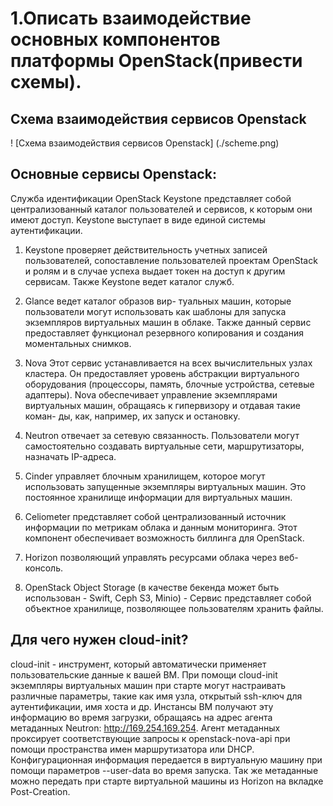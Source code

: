# 1.Описать взаимодействие основных компонентов платформы OpenStack(привести схемы).

## Схема взаимодействия сервисов Openstack

! [Схема взаимодействия сервисов Openstack] (./scheme.png)

## Основные сервисы Openstack:

Служба идентификации OpenStack Keystone представляет собой централизованный каталог пользователей и сервисов, к которым они имеют доступ. 
Keystone выступает в виде единой системы аутентификации.

1. Keystone проверяет действительность учетных записей пользователей, сопоставление пользователей проектам OpenStack и ролям и в случае успеха выдает токен на доступ к другим сервисам. 
Также Keystone ведет каталог служб.

2. Glance ведет каталог образов вир- туальных машин, которые пользователи могут использовать как шаблоны для запуска экземпляров виртуальных машин в облаке. 
Также данный сервис предоставляет функционал резервного копирования и создания моментальных снимков.

3. Nova Этот сервис устанавливается на всех вычислительных узлах кластера. 
Он предоставляет уровень абстракции виртуального оборудования (процессоры, память, блочные устройства, сетевые адаптеры). 
Nova обеспечивает управление экземплярами виртуальных машин, обращаясь к гипервизору и отдавая такие коман- ды, как, например, их запуск и остановку.

4. Neutron отвечает за сетевую связанность. Пользователи могут самостоятельно создавать виртуальные сети, маршрутизаторы, назначать IP-адреса.

5. Cinder управляет блочным хранилищем, которое могут использовать запущенные экземпляры виртуальных машин. 
Это постоянное хранилище информации для виртуальных машин.

6. Celiometer представляет собой централизованный источник информации по метрикам облака и данным мониторинга. 
Этот компонент обеспечивает возможность биллинга для OpenStack.

7. Horizon позволяющий управлять ресурсами облака через веб-консоль.

8. OpenStack Object Storage (в качестве бекенда может быть использован - Swift, Ceph S3, Minio) - Сервис представляет собой объектное хранилище, позволяющее пользователям хранить файлы. 


## Для чего нужен cloud-init?
cloud-init - инструмент, который автоматически применяет пользовательские данные к вашей ВМ.
При помощи cloud-init экземпляры виртуальных машин при старте могут настраивать различные параметры, такие как имя узла, открытый ssh-ключ для аутентификации, имя хоста и др. 
Инстансы ВМ получают эту информацию во время загрузки, обращаясь на адрес агента метаданных Neutron: http://169.254.169.254. 
Агент метаданных проксирует соответствующие запросы к openstack-nova-api при помощи пространства имен маршрутизатора или DHCP.
Конфигурационная информация передается в виртуальную машину при помощи параметров --user-data во время запуска.
Так же метаданные можно передать при старте виртуальной машины из Horizon на вкладке Post-Creation.